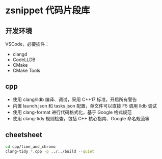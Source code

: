 # zsnippet 代码片段库

## 开发环境

VSCode，必要插件：
- clangd
- CodeLLDB
- CMake
- CMake Tools

## cpp

- 使用 clang/lldb 编译、调试，采用 C++17 标准，开启所有警告
- 内置 launch.json 和 tasks.json 配置，单文件可以直接 F5 调用 lldb 调试
- 使用 clang-format 进行代码格式化，基于 Google 格式规范
- 使用 clang-tidy 规则检查，包括 C++ 核心指南、Google 命名规范等

## cheetsheet

```bash
cd cpp/time_and_chrono
clang-tidy *.cpp -p ../../build --quiet
```